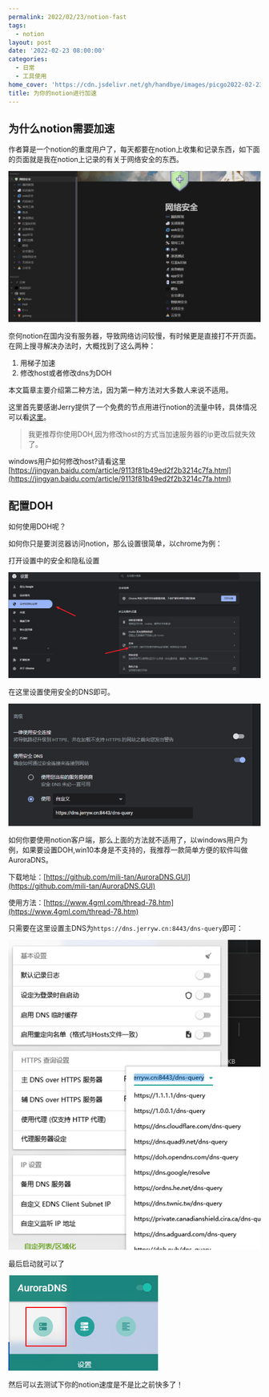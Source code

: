 ```yaml
---
permalink: 2022/02/23/notion-fast
tags:
  - notion
layout: post
date: '2022-02-23 08:00:00'
categories:
  - 日常
  - 工具使用
home_cover: 'https://cdn.jsdelivr.net/gh/handbye/images/picgo2022-02-23-15-25-20.png'
title: 为你的notion进行加速
---
```


## 为什么notion需要加速


作者算是一个notion的重度用户了，每天都要在notion上收集和记录东西，如下面的页面就是我在notion上记录的有关于网络安全的东西。


![picgo2022-02-23-15-30-46.png](../post_images/7d6934bbb21cdf38f2e03da89116b525.png)


奈何notion在国内没有服务器，导致网络访问较慢，有时候更是直接打不开页面。在网上搜寻解决办法时，大概找到了这么两种：

1. 用梯子加速
2. 修改host或者修改dns为DOH

本文篇章主要介绍第二种方法，因为第一种方法对大多数人来说不适用。


这里首先要感谢Jerry提供了一个免费的节点用进行notion的流量中转，具体情况可以看[这里](https://jerryw.cn/notion-faster)。


> 我更推荐你使用DOH,因为修改host的方式当加速服务器的ip更改后就失效了。


windows用户如何修改host?请看这里[https://jingyan.baidu.com/article/9113f81b49ed2f2b3214c7fa.html](https://jingyan.baidu.com/article/9113f81b49ed2f2b3214c7fa.html)


## 配置DOH


如何使用DOH呢？


如何你只是要浏览器访问notion，那么设置很简单，以chrome为例：


打开设置中的安全和隐私设置


![picgo2022-02-23-15-42-06.png](../post_images/f9ef4d05223347fce89b57d07da65577.png)


在这里设置使用安全的DNS即可。


![picgo2022-02-23-15-43-49.png](../post_images/bc62479d22855c72339ea9a110bc379f.png)


如何你要使用notion客户端，那么上面的方法就不适用了，以windows用户为例，如果要设置DOH,win10本身是不支持的，我推荐一款简单方便的软件叫做AuroraDNS。


下载地址：[https://github.com/mili-tan/AuroraDNS.GUI](https://github.com/mili-tan/AuroraDNS.GUI)


使用方法：[https://www.4gml.com/thread-78.htm](https://www.4gml.com/thread-78.htm)


只需要在这里设置主DNS为`https://dns.jerryw.cn:8443/dns-query`即可：


![picgo2022-02-23-15-52-15.png](../post_images/6d748fec98d0cb740188a4bbae22ded8.png)


最后启动就可以了


![picgo2022-02-23-15-53-03.png](../post_images/544eb8466e116b8039d0f2113878d90a.png)


然后可以去测试下你的notion速度是不是比之前快多了！

